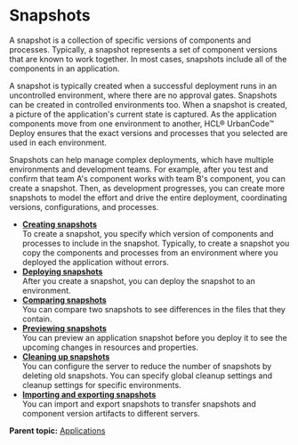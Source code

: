 # Snapshots

A snapshot is a collection of specific versions of components and processes. Typically, a snapshot represents a set of component versions that are known to work together. In most cases, snapshots include all of the components in an application.

A snapshot is typically created when a successful deployment runs in an uncontrolled environment, where there are no approval gates. Snapshots can be created in controlled environments too. When a snapshot is created, a picture of the application's current state is captured. As the application components move from one environment to another, HCL® UrbanCode™ Deploy ensures that the exact versions and processes that you selected are used in each environment.

Snapshots can help manage complex deployments, which have multiple environments and development teams. For example, after you test and confirm that team A's component works with team B's component, you can create a snapshot. Then, as development progresses, you can create more snapshots to model the effort and drive the entire deployment, coordinating versions, configurations, and processes.

-   **[Creating snapshots](../topics/app_snapshot_create.md)**  
To create a snapshot, you specify which version of components and processes to include in the snapshot. Typically, to create a snapshot you copy the components and processes from an environment where you deployed the application without errors.
-   **[Deploying snapshots](../topics/app_snapshot_deploy.md)**  
After you create a snapshot, you can deploy the snapshot to an environment.
-   **[Comparing snapshots](../topics/app_snapshot_compare.md)**  
You can compare two snapshots to see differences in the files that they contain.
-   **[Previewing snapshots](../topics/app_snapshot_preview.md)**  
You can preview an application snapshot before you deploy it to see the upcoming changes in resources and properties.
-   **[Cleaning up snapshots](../topics/app_snapshot_cleanup.md)**  
You can configure the server to reduce the number of snapshots by deleting old snapshots. You can specify global cleanup settings and cleanup settings for specific environments.
-   **[Importing and exporting snapshots](../topics/app_snapshot_import.md)**  
You can import and export snapshots to transfer snapshots and component version artifacts to different servers.

**Parent topic:** [Applications](../topics/applications_ch.md)

